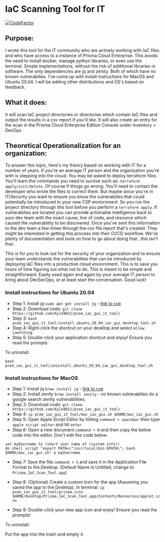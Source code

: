 # IaC Scanning Tool for IT
[![CodeFactor](https://www.codefactor.io/repository/github/kyle9021/pcee_iac_gui_it_tool/badge)](https://www.codefactor.io/repository/github/kyle9021/pcee_iac_gui_it_tool)

## Purpose:

I wrote this tool for the IT community who are actively working with IaC files and who have access to a instance of Prisma Cloud Enterprise. This avoids the need to install docker, manage python libraries, or even use the terminal. Simple implementations, without the risk of additional libraries or software. The only dependencies are jq and zenity. Both of which have no known vulnerabilies. I've come up with install instructions for MacOS and Ubuntu 20.04. I will be adding other distributions and OS's based on feedback. 

## What it does: 

It will scan IaC project directories or directories which contain IaC files and output the results in a csv report if you'd like. It will also create an entry for the scan in the Prisma Cloud Enterprise Edition Console under Inventory > DevOps

## Theoretical Operationalization for an organization:

To answer this topic, here's my theory based on working with IT for a number of years. If you're an average IT person and the organization you're with is stepping into the cloud. You may be asked to deploy terraform files. You'll learn the commands you need to survive such as: `terraform apply/init/delete`. Of course if things go wrong. You'll need to contact the developer who wrote the files to correct them. But maybe since you're in IT/Security you want to ensure you know the vulnerabilies that could potentially be introduced to your new CSP enviornment. So you run the project directory through this tool before you perform a `terraform apply`. If vulnerabilies are located you can provide actionable intelligence back to your dev team with the exact cause, line of code, and resource which caused the vulnerability to be discovered. Once you've sent this information to the dev team a few times through the csv file report that's created. They might be interested in getting this process into their CI/CD workflow. We've plenty of documentation and tools on how to go about doing that...this isn't that. 

This is for you to look out for the security of your organization and to ensure your team understands the vulnerabilites that can be introduced by deploying IaC files into a production cloud enviornment. This is to save you hours of time figuring out what not to do. This is meant to be simple and straightforward. Easily used again and again by your average IT person to bring about DevSecOps, or at least start the conversation. Good luck!

### Install instructions for Ubuntu 20.04


* Step 1: Install jq `sudo apt-get install jq`  - [link to cve](https://www.cvedetails.com/product/33780/Jq-Project-JQ.html?vendor_id=15837)
* Step 2: Download code: `git clone https://github.com/Kyle9021/pcee_iac_gui_it_tool/`
* Step 3: `bash pcee_iac_gui_it_tool/install_ubuntu_20_04_iac_gui_desktop_tool.sh`
* Step 4: Right-click the shortcut on your desktop and select `Allow Launching`
* Step 5: Double-click your application shortcut and enjoy! Ensure you read the prompts. 


To uninstall:


`bash pcee_iac_gui_it_tool/uninstall_ubuntu_20_04_iac_gui_desktop_tool.sh`


### Install instructions for MacOS


* Step 1: Install jq `brew install jq` - [link to cve](https://www.cvedetails.com/product/33780/Jq-Project-JQ.html?vendor_id=15837)
* Step 2: Install zenity `brew install zenity` - no known vulnerabilies do a google search zenity vulnerabilities.
* Step 3: Download code: `git clone https://github.com/Kyle9021/pcee_iac_gui_it_tool/`
* Step 4: `cp pcee_iac_gui_it_tool/mac_iac_gui.sh $HOME/mac_iac_gui.sh` 
* Step 5: Open Apple Script Editor by hitting `command + spacebar` then type `apple script editor` and hit `enter`
* Step 6: Open a new document `command + N` and then copy the below code into the editor. Don't edit the code below. 


```
set myUsername to (short user name of (system info))
do shell script "export PATH=\"/usr/local/bin:$PATH\"; bash $HOME/mac_iac_gui.sh" & myUsername
```


* Step 7: Save the file `command + S` and save it in the Application File Format to the Desktop. (Default Name is Untitled, change to `Prisma_IaC_Scan_Tool.app`)
* Step 8: (Optional) Create a custom Icon for the app (Assuming you saved the app to the Desktop). In terminal:  `cp pcee_iac_gui_it_tool/prisma.icns $HOME/Desktop/Prisma_IaC_Scan_Tool.app/Contents/Resources/applet.icns`


* Step 9: Double-click your new app icon and enjoy! Ensure you read the prompts! 


To uninstall: 

Put the app into the trash and empty it. 


